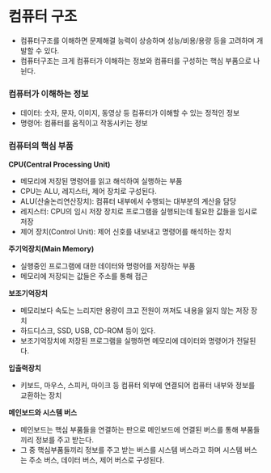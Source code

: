 # 컴퓨터 구조
- 컴퓨터구조를 이해하면 문제해결 능력이 상승하며 성능/비용/용량 등을 고려하며 개발할 수 있다.
- 컴퓨터구조는 크게 컴퓨터가 이해하는 정보와 컴퓨터를 구성하는 핵심 부품으로 나뉜다.

### 컴퓨터가 이해하는 정보
- 데이터: 숫자, 문자, 이미지, 동영상 등 컴퓨터가 이해할 수 있는 정적인 정보
- 명령어: 컴퓨터를 움직이고 작동시키는 정보

### 컴퓨터의 핵심 부품

**CPU(Central Processing Unit)**
- 메모리에 저장된 명령어를 읽고 해석하여 실행하는 부품
- CPU는 ALU, 레지스터, 제어 장치로 구성된다.
- ALU(산술논리연산장치): 컴퓨터 내부에서 수행되는 대부분의 계산을 담당
- 레지스터: CPU의 임시 저장 장치로 프로그램을 실행되는데 필요한 값들을 임시로 저장
- 제어 장치(Control Unit): 제어 신호를 내보내고 명령어를 해석하는 장치

**주기억장치(Main Memory)**
- 실행중인 프로그램에 대한 데이터와 명령어를 저장하는 부품
- 메모리에 저장되는 값들은 주소를 통해 접근

**보조기억장치**
- 메모리보다 속도는 느리지만 용량이 크고 전원이 꺼져도 내용을 잃지 않는 저장 장치
- 하드디스크, SSD, USB, CD-ROM 등이 있다.
- 보조기억장치에 저장된 프로그램을 실행하면 메모리에 데이터와 명령어가 전달된다.

**입출력장치**
- 키보드, 마우스, 스피커, 마이크 등 컴퓨터 외부에 연결되어 컴퓨터 내부와 정보를 교환하는 장치

**메인보드와 시스템 버스**
- 메인보드는 핵심 부품들을 연결하는 판으로 메인보드에 연결된 버스를 통해 부품들끼리 정보를 주고 받는다.
- 그 중 핵심부품들끼리 정보를 주고 받는 버스를 시스템 버스라고 하며 시스템 버스는 주소 버스, 데이터 버스, 제어 버스로 구성된다.